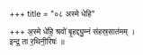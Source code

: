 +++
title = "०८ अस्मे धेहि"

+++
अ॒स्मे धे॑हि॒ श्रवो॑ बृ॒हद्द्यु॒म्नं स॑हस्र॒सात॑मम् ।  
इन्द्र॒ ता र॒थिनी॒रिषः॑ ॥